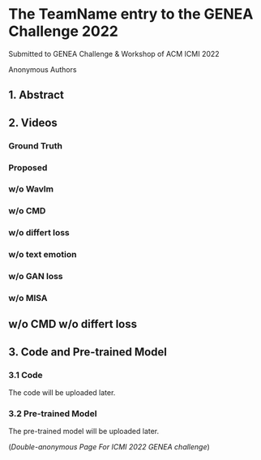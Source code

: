 # The TeamName entry to the GENEA Challenge 2022

Submitted to GENEA Challenge & Workshop of ACM ICMI 2022

Anonymous Authors

## 1. Abstract

## 2. Videos

### Ground Truth

### Proposed

### w/o Wavlm

### w/o CMD

### w/o differt loss

### w/o text emotion

### w/o GAN loss

### w/o MISA

## w/o CMD w/o differt loss

## 3. Code and Pre-trained Model

### 3.1 Code

The code will be uploaded later.

### 3.2 Pre-trained Model

The pre-trained model will be uploaded later.

(_Double-anonymous Page For ICMI 2022 GENEA challenge_)
